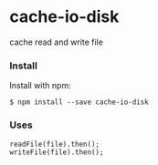 # cache-io-disk
cache read and write file 

### Install
Install with npm:

`$ npm install --save cache-io-disk`

### Uses

```
readFile(file).then();
writeFile(file).then();
```
